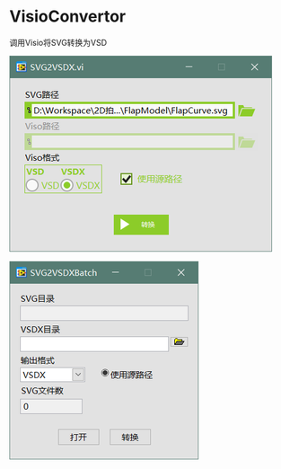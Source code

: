# VisioConvertor

调用Visio将SVG转换为VSD

![](./screenshot/screenshot.PNG)

![](./screenshot/screenshot-1.PNG)

